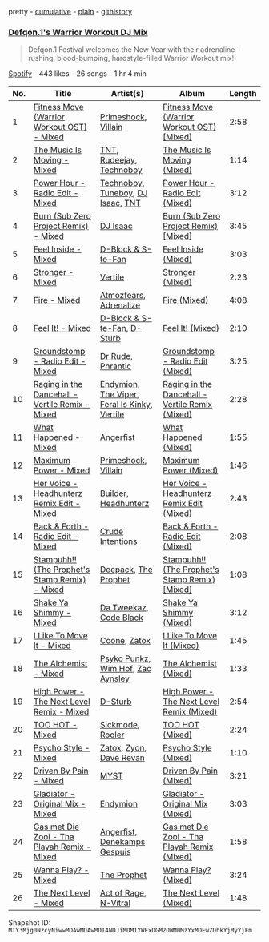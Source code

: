 pretty - [cumulative](/playlists/cumulative/37i9dQZF1DX6WRXrAIn41I.md) - [plain](/playlists/plain/37i9dQZF1DX6WRXrAIn41I) - [githistory](https://github.githistory.xyz/mackorone/spotify-playlist-archive/blob/main/playlists/plain/37i9dQZF1DX6WRXrAIn41I)

### [Defqon.1's Warrior Workout DJ Mix](https://open.spotify.com/playlist/37i9dQZF1DX6WRXrAIn41I)

> Defqon.1 Festival welcomes the New Year with their adrenaline\-rushing, blood\-bumping, hardstyle\-filled Warrior Workout mix!

[Spotify](https://open.spotify.com/user/spotify) - 443 likes - 26 songs - 1 hr 4 min

| No. | Title | Artist(s) | Album | Length |
|---|---|---|---|---|
| 1 | [Fitness Move \(Warrior Workout OST\) \- Mixed](https://open.spotify.com/track/4jU6jFIrryDxUVyY3iHmo8) | [Primeshock](https://open.spotify.com/artist/0BtiMLqwAvO3yHcPh5BWCS), [Villain](https://open.spotify.com/artist/0pDkimjmYwN7lQSFNjo6Bx) | [Fitness Move \(Warrior Workout OST\) \[Mixed\]](https://open.spotify.com/album/4xBgt0ovt04nzd1rTzNNCN) | 2:58 |
| 2 | [The Music Is Moving \- Mixed](https://open.spotify.com/track/1Wb2Dl8IjRnmVwPwVHg0e0) | [TNT](https://open.spotify.com/artist/1CqOLQmjzVWXQTiIN5Wucs), [Rudeejay](https://open.spotify.com/artist/2zC8RU0p5FvJeCPPLVBR8K), [Technoboy](https://open.spotify.com/artist/37jL2LnGjAkadOCszr8v7C) | [The Music Is Moving \(Mixed\)](https://open.spotify.com/album/5GuvEXjnZ7NtjTepzAv8mz) | 1:14 |
| 3 | [Power Hour \- Radio Edit \- Mixed](https://open.spotify.com/track/7nselTlZFcRuZl4b3Nbx6Z) | [Technoboy](https://open.spotify.com/artist/37jL2LnGjAkadOCszr8v7C), [Tuneboy](https://open.spotify.com/artist/3mZnhzeAyjpFhO3cIepzBr), [DJ Isaac](https://open.spotify.com/artist/2FmgW6Jee0JQKtb6EnBWCq), [TNT](https://open.spotify.com/artist/1CqOLQmjzVWXQTiIN5Wucs) | [Power Hour \- Radio Edit \(Mixed\)](https://open.spotify.com/album/3IxmTbP30it6NBJKYgFT9m) | 3:12 |
| 4 | [Burn \(Sub Zero Project Remix\) \- Mixed](https://open.spotify.com/track/05KUZGZXiS6kEO1wlZ3IYW) | [DJ Isaac](https://open.spotify.com/artist/2FmgW6Jee0JQKtb6EnBWCq) | [Burn \(Sub Zero Project Remix\) \[Mixed\]](https://open.spotify.com/album/4uBTut9bKLeW9ZrfsfLYQF) | 3:45 |
| 5 | [Feel Inside \- Mixed](https://open.spotify.com/track/1zYit0PUEd9MJw8OeHxcie) | [D\-Block & S\-te\-Fan](https://open.spotify.com/artist/6L7a6wPGpvLtTwOsMLnF1z) | [Feel Inside \(Mixed\)](https://open.spotify.com/album/6A8r5ATypAFURBaTJMKI0r) | 3:03 |
| 6 | [Stronger \- Mixed](https://open.spotify.com/track/5cll87VWaNRJBjktquEimd) | [Vertile](https://open.spotify.com/artist/2CREMC4YATn7Bx9ZQku6IH) | [Stronger \(Mixed\)](https://open.spotify.com/album/5VIbFTEo6Jdm2SHawJYDFm) | 2:23 |
| 7 | [Fire \- Mixed](https://open.spotify.com/track/6Pouc68Z8e85BQh8sw3XDX) | [Atmozfears](https://open.spotify.com/artist/0MBGxwmCdXdO26ojaNcT64), [Adrenalize](https://open.spotify.com/artist/6GebWeCCtey5pbQepRYD6c) | [Fire \(Mixed\)](https://open.spotify.com/album/0JAitBWAfNTeNsDbJTeIYf) | 4:08 |
| 8 | [Feel It! \- Mixed](https://open.spotify.com/track/6zzQbdghMrn2qinH0p7piF) | [D\-Block & S\-te\-Fan](https://open.spotify.com/artist/6L7a6wPGpvLtTwOsMLnF1z), [D\-Sturb](https://open.spotify.com/artist/7E6DrjKJieOdJKO8mbwCMO) | [Feel It! \(Mixed\)](https://open.spotify.com/album/3mzCo9oHNCzj71nD3QSgs7) | 2:10 |
| 9 | [Groundstomp \- Radio Edit \- Mixed](https://open.spotify.com/track/3Ar2dYbJaTTyDSLEZ5yVws) | [Dr Rude](https://open.spotify.com/artist/5akubyqg9eYtnCtDEeJz2s), [Phrantic](https://open.spotify.com/artist/2Bg6vhG3aY7ixxqEGZeos6) | [Groundstomp \- Radio Edit \(Mixed\)](https://open.spotify.com/album/4J4KdZ9FJDwdecK2IaYOKG) | 3:25 |
| 10 | [Raging in the Dancehall \- Vertile Remix \- Mixed](https://open.spotify.com/track/6mTTLgPnH9sACIB1toeDJ9) | [Endymion](https://open.spotify.com/artist/1dWCpNKvuNDv2rE4gCVNwj), [The Viper](https://open.spotify.com/artist/1ovLf87ytwpNoA4prvV8wt), [Feral Is Kinky](https://open.spotify.com/artist/6RntE098osyeJ7t1CzkJW2), [Vertile](https://open.spotify.com/artist/2CREMC4YATn7Bx9ZQku6IH) | [Raging in the Dancehall \- Vertile Remix \(Mixed\)](https://open.spotify.com/album/2iDqCOFnCSfX0EGrjIl6p9) | 2:28 |
| 11 | [What Happened \- Mixed](https://open.spotify.com/track/2ktmbKoq4R0RyxUD3tVJJ5) | [Angerfist](https://open.spotify.com/artist/4sQNUQjOYj9rV2sdfJ8laS) | [What Happened \(Mixed\)](https://open.spotify.com/album/044IOEyPIMSkYBu6GXTbJ5) | 1:55 |
| 12 | [Maximum Power \- Mixed](https://open.spotify.com/track/6HZxprohcBIDGNC0637O1P) | [Primeshock](https://open.spotify.com/artist/0BtiMLqwAvO3yHcPh5BWCS), [Villain](https://open.spotify.com/artist/7iajTuviby3038TmfrpvZ3) | [Maximum Power \(Mixed\)](https://open.spotify.com/album/1sJA8hLbB3VUDcpnU5gwLG) | 1:46 |
| 13 | [Her Voice \- Headhunterz Remix Edit \- Mixed](https://open.spotify.com/track/5NvWIgkizOs7YPWM2gbLpf) | [Builder](https://open.spotify.com/artist/2UdwxqumLvRmYJbROLxazo), [Headhunterz](https://open.spotify.com/artist/6C0KWmCdqrLU2LzzWBPbOy) | [Her Voice \- Headhunterz Remix Edit \(Mixed\)](https://open.spotify.com/album/0amwxVSG78FpLd45C0IamB) | 2:43 |
| 14 | [Back & Forth \- Radio Edit \- Mixed](https://open.spotify.com/track/5zvN06o3aMSzYM9ek7x4qX) | [Crude Intentions](https://open.spotify.com/artist/5zXPv1332E2IWXvjotBr09) | [Back & Forth \- Radio Edit \(Mixed\)](https://open.spotify.com/album/1U1VcxCfpex2PTjYsySXsu) | 2:08 |
| 15 | [Stampuhh!! \(The Prophet's Stamp Remix\) \- Mixed](https://open.spotify.com/track/7A7c6stwWK2y1GTSYx43w9) | [Deepack](https://open.spotify.com/artist/5hnFqGY2kc233cXstqrGev), [The Prophet](https://open.spotify.com/artist/2iRqqPkOyIvvb7qFZN1Onz) | [Stampuhh!! \(The Prophet's Stamp Remix\) \[Mixed\]](https://open.spotify.com/album/4HsmQL9oNk7RPiD3sohwgk) | 1:08 |
| 16 | [Shake Ya Shimmy \- Mixed](https://open.spotify.com/track/2uFtoVfEj8lVVXKjRpWjf2) | [Da Tweekaz](https://open.spotify.com/artist/6UOk7DmvqlzWmo6gjhZvn6), [Code Black](https://open.spotify.com/artist/6YUzQTqq4XTeZcCtwetuwS) | [Shake Ya Shimmy \(Mixed\)](https://open.spotify.com/album/0rUu0YrSdsdlIc14biRrOD) | 3:12 |
| 17 | [I Like To Move It \- Mixed](https://open.spotify.com/track/6tD2V5MAFJX6ROS5n3mVcr) | [Coone](https://open.spotify.com/artist/1Wt63OMKtv6v2ivHuQLm2C), [Zatox](https://open.spotify.com/artist/27Z5l2Kfy1IaYZMg5INWqO) | [I Like To Move It \(Mixed\)](https://open.spotify.com/album/7cuIK9nEgrWqW5OVnK3NKY) | 1:45 |
| 18 | [The Alchemist \- Mixed](https://open.spotify.com/track/1jFs0Q2sG62kbm7yFyfvym) | [Psyko Punkz](https://open.spotify.com/artist/18pYFSeMi7sOL6nGMICHtS), [Wim Hof](https://open.spotify.com/artist/3cAZOrN5tj0BTt7jYb2VMa), [Zac Aynsley](https://open.spotify.com/artist/4n6xUSrgVHhTJoc8JTcrIK) | [The Alchemist \(Mixed\)](https://open.spotify.com/album/6UFX3Siu9pclWxufl0ts8K) | 1:33 |
| 19 | [High Power \- The Next Level Remix \- Mixed](https://open.spotify.com/track/1StjT75UDfcSZb6c3C81L9) | [D\-Sturb](https://open.spotify.com/artist/7E6DrjKJieOdJKO8mbwCMO) | [High Power \- The Next Level Remix \(Mixed\)](https://open.spotify.com/album/6n6l42ecdJeTDbIL4xbcmz) | 2:54 |
| 20 | [TOO HOT \- Mixed](https://open.spotify.com/track/5xaAlLH9BmzotqmLK6pp1o) | [Sickmode](https://open.spotify.com/artist/5PbgCU02dfdBCAzpOaNmYW), [Rooler](https://open.spotify.com/artist/2lpFs8QJyIeVDb2Sq4vZYi) | [TOO HOT \(Mixed\)](https://open.spotify.com/album/6HW8uiYkbjEspqQArMcmiF) | 2:24 |
| 21 | [Psycho Style \- Mixed](https://open.spotify.com/track/1Ct38UmsyQd1DaEBeape8e) | [Zatox](https://open.spotify.com/artist/27Z5l2Kfy1IaYZMg5INWqO), [Zyon](https://open.spotify.com/artist/5vFNYfxQeOHxUUlXDltAS7), [Dave Revan](https://open.spotify.com/artist/6lnLf5Y8uD0mP5dC0gXouZ) | [Psycho Style \(Mixed\)](https://open.spotify.com/album/5xgMlRZSBn4DFkuORxVxNd) | 1:10 |
| 22 | [Driven By Pain \- Mixed](https://open.spotify.com/track/7M7Vfrj0xeVYn2MSqCiiGJ) | [MYST](https://open.spotify.com/artist/18UStRMkfnMhX5Qxzhylej) | [Driven By Pain \(Mixed\)](https://open.spotify.com/album/5dsuUV42zzAAwiADFVAhS3) | 3:21 |
| 23 | [Gladiator \- Original Mix \- Mixed](https://open.spotify.com/track/6Y7dmFAu51oLWtykTyTkh9) | [Endymion](https://open.spotify.com/artist/1dWCpNKvuNDv2rE4gCVNwj) | [Gladiator \- Original Mix \(Mixed\)](https://open.spotify.com/album/6Yd9ri7xTGoqLLCbSF7A2A) | 3:03 |
| 24 | [Gas met Die Zooi \- Tha Playah Remix \- Mixed](https://open.spotify.com/track/1VHuNXUN3HhwB3ZvvovQ0T) | [Angerfist](https://open.spotify.com/artist/4sQNUQjOYj9rV2sdfJ8laS), [Denekamps Gespuis](https://open.spotify.com/artist/1NQ4QexlGeCvRipmfUJn90) | [Gas met Die Zooi \- Tha Playah Remix \(Mixed\)](https://open.spotify.com/album/0HSj8KF7xLEOfOTHRvUNV8) | 1:58 |
| 25 | [Wanna Play? \- Mixed](https://open.spotify.com/track/1itH420vqwCc2RCvLBzR8G) | [The Prophet](https://open.spotify.com/artist/2iRqqPkOyIvvb7qFZN1Onz) | [Wanna Play? \(Mixed\)](https://open.spotify.com/album/0qiIVq1Z2rZWVlITVzgFaY) | 3:24 |
| 26 | [The Next Level \- Mixed](https://open.spotify.com/track/5s9WUGMNF5qCiCjA8RgGLv) | [Act of Rage](https://open.spotify.com/artist/5eHs2hHfUzGizdnrLjc3CW), [N\-Vitral](https://open.spotify.com/artist/5yirHkilaq4YSjO9BY6oy3) | [The Next Level \(Mixed\)](https://open.spotify.com/album/0vnM2gykPjF4U1Y6rT8BnA) | 1:48 |

Snapshot ID: `MTY3Mjg0NzcyNiwwMDAwMDAwMDI4NDJiMDM1YWExOGM2OWM0MzYxMDEwZDhkYjMyYjFm`

